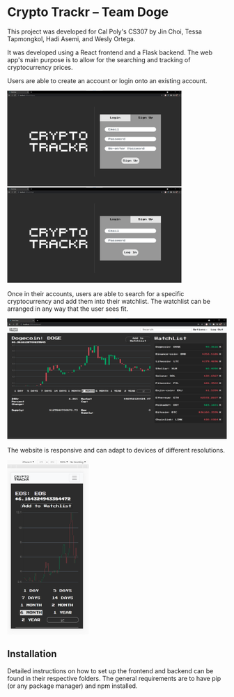 # Crypto Trackr – Team Doge

This project was developed for Cal Poly's CS307 by Jin Choi, Tessa Tapmongkol, Hadi Asemi, and Wesly Ortega. 

It was developed using a React frontend and a Flask backend. The web app's main purpose is to allow for the searching and tracking of cryptocurrency prices. 

Users are able to create an account or login onto an existing account. 

<img src="screenshots/signup.png" width=400> <img src="screenshots/login.png" width=400>

Once in their accounts, users are able to search for a specific cryptocurrency and add them into their watchlist. The watchlist can be arranged in any way that the user sees fit.

<img src="screenshots/dashboard.png" width=600>

The website is responsive and can adapt to devices of different resolutions.

<img src="screenshots/responsive.png" height=400>

## Installation
Detailed instructions on how to set up the frontend and backend can be found in their respective folders. The general requirements are to have pip (or any package manager) and npm installed.